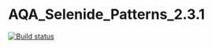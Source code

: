# AQA_Selenide_Patterns_2.3.1
[![Build status](https://ci.appveyor.com/api/projects/status/3p812mp2f0u4vf8k/branch/master?svg=true)](https://ci.appveyor.com/project/nntalita/aqa-selenide-patterns-2-3-1/branch/master)
